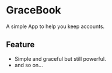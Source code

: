 # GraceBook
A simple App to help you keep accounts.

## Feature
* Simple and graceful but still powerful.
* and so on...

